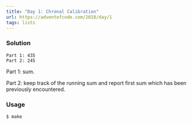 ```yaml
---
title: "Day 1: Chronal Calibration"
url: https://adventofcode.com/2018/day/1
tags: lists
---
```


### Solution
```
Part 1: 435
Part 2: 245
```

Part 1: sum.

Part 2: keep track of the running sum and report first sum which has been previously encountered.

### Usage
```
$ make
```
